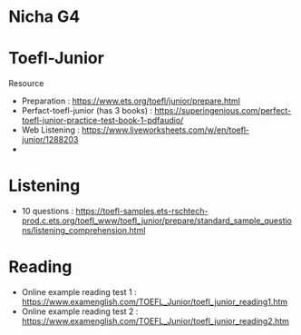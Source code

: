 # Nicha G4

# Toefl-Junior
Resource
- Preparation : https://www.ets.org/toefl/junior/prepare.html
- Perfact-toefl-junior (has 3 books) : https://superingenious.com/perfect-toefl-junior-practice-test-book-1-pdfaudio/
- Web Listening : https://www.liveworksheets.com/w/en/toefl-junior/1288203
- 

# Listening
- 10 questions : https://toefl-samples.ets-rschtech-prod.c.ets.org/toefl_www/toefl_junior/prepare/standard_sample_questions/listening_comprehension.html

# Reading
- Online example reading test 1 : https://www.examenglish.com/TOEFL_Junior/toefl_junior_reading1.htm
- Online example reading test 2 : https://www.examenglish.com/TOEFL_Junior/toefl_junior_reading2.htm
